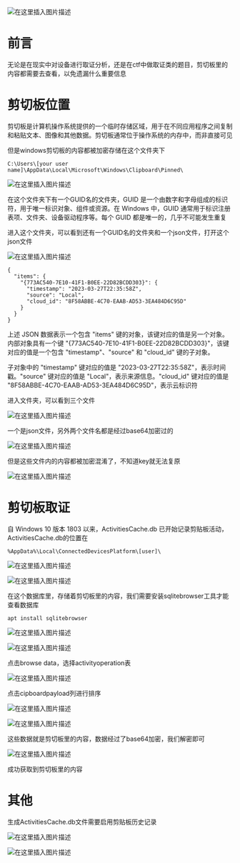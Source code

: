 ﻿![在这里插入图片描述](https://img-blog.csdnimg.cn/6cba9013fb1c449fbe6ce75ff3abd4e0.jpeg)

# 前言
无论是在现实中对设备进行取证分析，还是在ctf中做取证类的题目，剪切板里的内容都需要去查看，以免遗漏什么重要信息

# 剪切板位置
剪切板是计算机操作系统提供的一个临时存储区域，用于在不同应用程序之间复制和粘贴文本、图像和其他数据。剪切板通常位于操作系统的内存中，而非直接可见

但是windows剪切板的内容都被加密存储在这个文件夹下
```
C:\Users\[your user name]\AppData\Local\Microsoft\Windows\Clipboard\Pinned\
```

![在这里插入图片描述](https://img-blog.csdnimg.cn/4fe7fbc35c72482b8f0304c03841deec.png)

在这个文件夹下有一个GUID名的文件夹，GUID 是一个由数字和字母组成的标识符，用于唯一标识对象、组件或资源。在 Windows 中，GUID 通常用于标识注册表项、文件夹、设备驱动程序等。每个 GUID 都是唯一的，几乎不可能发生重复

进入这个文件夹，可以看到还有一个GUID名的文件夹和一个json文件，打开这个json文件

![在这里插入图片描述](https://img-blog.csdnimg.cn/31506a4be55d4f75b95f36761d701b33.png)
```
{
  "items": {
    "{773AC540-7E10-41F1-B0EE-22D82BCDD303}": {
      "timestamp": "2023-03-27T22:35:58Z",
      "source": "Local",
      "cloud_id": "8F58ABBE-4C70-EAAB-AD53-3EA484D6C95D"
    }
  }
}
```
上述 JSON 数据表示一个包含 "items" 键的对象，该键对应的值是另一个对象。内部对象具有一个键 "{773AC540-7E10-41F1-B0EE-22D82BCDD303}"，该键对应的值是一个包含 "timestamp"、"source" 和 "cloud_id" 键的子对象。

子对象中的 "timestamp" 键对应的值是 "2023-03-27T22:35:58Z"，表示时间戳。"source" 键对应的值是 "Local"，表示来源信息。"cloud_id" 键对应的值是 "8F58ABBE-4C70-EAAB-AD53-3EA484D6C95D"，表示云标识符

进入文件夹，可以看到三个文件

![在这里插入图片描述](https://img-blog.csdnimg.cn/1e605f7b32f249c49c02b1476a6bc948.png)

一个是json文件，另外两个文件名都是经过base64加密过的

![在这里插入图片描述](https://img-blog.csdnimg.cn/b56cb08ccaa94a5194ace907eeb1fb90.png)

但是这些文件内的内容都被加密混淆了，不知道key就无法复原

![在这里插入图片描述](https://img-blog.csdnimg.cn/29d7bf2cd057485a8be00039c9ee3569.png)

# 剪切板取证
自 Windows 10 版本 1803 以来，ActivitiesCache.db 已开始记录剪贴板活动，ActivitiesCache.db的位置在
```
%AppData%\Local\ConnectedDevicesPlatform\[user]\
```


![在这里插入图片描述](https://img-blog.csdnimg.cn/efa73ddeee2a40d68f69697fdfcdb3ea.png)

![在这里插入图片描述](https://img-blog.csdnimg.cn/669c52b7168940a1a98f4a8f9ef7045e.png)

在这个数据库里，存储着剪切板里的内容，我们需要安装sqlitebrowser工具才能查看数据库

```
apt install sqlitebrowser
```

![在这里插入图片描述](https://img-blog.csdnimg.cn/62acaf94079a46048cc2c08d3d6e2b5a.png)

![在这里插入图片描述](https://img-blog.csdnimg.cn/0e6545d15af949df92280930086c32f5.png)

点击browse data，选择activityoperation表

![在这里插入图片描述](https://img-blog.csdnimg.cn/0afdec8676f54beea81e3eea57e426fe.png)

点击cipboardpayload列进行排序

![在这里插入图片描述](https://img-blog.csdnimg.cn/e43ad1963f654ed18bf6237aa59959aa.png)

![在这里插入图片描述](https://img-blog.csdnimg.cn/4edbbd6f9f2f4a06b65afd4382e0bd80.png)

这些数据就是剪切板里的内容，数据经过了base64加密，我们解密即可

![在这里插入图片描述](https://img-blog.csdnimg.cn/d99347803c004abab5c7fe00c61573f1.png)

成功获取到剪切板里的内容

# 其他
生成ActivitiesCache.db文件需要启用剪贴板历史记录

![在这里插入图片描述](https://img-blog.csdnimg.cn/9274a11c7db5406cbd7a689a825a900e.png)

![在这里插入图片描述](https://img-blog.csdnimg.cn/6c34451d8ccc494cbf94428f14c9f2c2.png)

